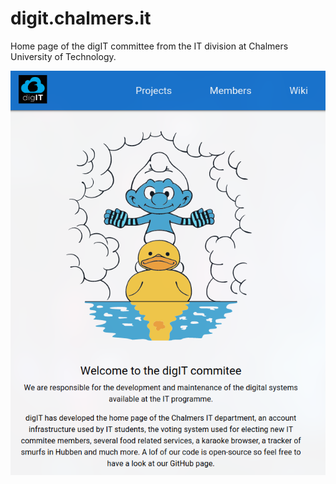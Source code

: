 # digit.chalmers.it

Home page of the digIT committee from the IT division at Chalmers University of Technology.

![](preview.png)
